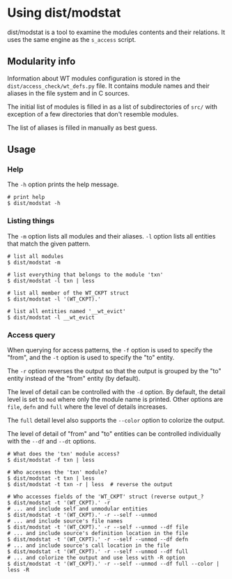 # Using dist/modstat

dist/modstat is a tool to examine the modules contents and their relations.
It uses the same engine as the `s_access` script.

## Modularity info

Information about WT modules configuration is stored in the
`dist/access_check/wt_defs.py` file.
It contains module names and their aliases in the file system and in C sources.

The initial list of modules is filled in as a list of subdirectories of `src/`
with exception of a few directories that don't resemble modules.

The list of aliases is filled in manually as best guess.

## Usage

### Help

The `-h` option prints the help message.

```shell
# print help
$ dist/modstat -h
```

### Listing things

The `-m` option lists all modules and their aliases.
`-l` option lists all entities that match the given pattern.

```shell
# list all modules
$ dist/modstat -m

# list everything that belongs to the module 'txn'
$ dist/modstat -l txn | less

# list all member of the WT_CKPT struct
$ dist/modstat -l '(WT_CKPT).'

# list all entities named '__wt_evict'
$ dist/modstat -l __wt_evict
```

### Access query

When querying for access patterns, the `-f` option is used to specify the "from",
and the `-t` option is used to specify the "to" entity.

The `-r` option reverses the output so that the output is grouped by the "to" entity
instead of the "from" entity (by default).

The level of detail can be controlled with the `-d` option. By default, the
detail level is set to `mod` where only the module name is printed.
Other options are `file`, `defn` and `full` where the level of details increases.

The `full` detail level also supports the `--color` option to colorize the output.

The level of detail of "from" and "to" entities can be controlled individually
with the `--df` and `--dt` options.

```shell
# What does the 'txn' module access?
$ dist/modstat -f txn | less

# Who accesses the 'txn' module?
$ dist/modstat -t txn | less
$ dist/modstat -t txn -r | less  # reverse the output

# Who accesses fields of the 'WT_CKPT' struct (reverse output_?
$ dist/modstat -t '(WT_CKPT).' -r
# ... and include self and unmodular entities
$ dist/modstat -t '(WT_CKPT).' -r --self --unmod
# ... and include source's file names
$ dist/modstat -t '(WT_CKPT).' -r --self --unmod --df file
# ... and include source's definition location in the file
$ dist/modstat -t '(WT_CKPT).' -r --self --unmod --df defn
# ... and include source's call location in the file
$ dist/modstat -t '(WT_CKPT).' -r --self --unmod --df full
# ... and colorize the output and use less with -R option
$ dist/modstat -t '(WT_CKPT).' -r --self --unmod --df full --color | less -R
```

